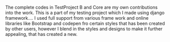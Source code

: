 The complete codes in TestProject B and Core are my own contributions into the work.
This is a part of my testing project which I made using django framework.... I used full support from various frame work and online libraries like Bootstrap and codepen fro certain styles that has been created by other users, however I blend in the styles and designs to make it further appealing, that has created a new.
